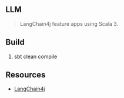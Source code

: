 LLM
---
>LangChain4j feature apps using Scala 3.

Build
-----
1. sbt clean compile

Resources
---------
* [LangChain4j](https://docs.langchain4j.dev/intro)